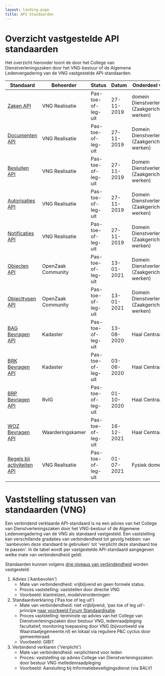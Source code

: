 ```yaml
---
layout: landing-page
title: API Standaarden
---
```

# Overzicht vastgestelde API standaarden
Het overzicht hieronder toont de door het College van Dienstverleningszaken door het VNG-bestuur of de Algemene Ledenvergadering van de VNG vastgestelde API-standaarden.

| Standaard | Beheerder | Status | Datum | Onderdeel van |
| --- | --- | --- | --- | --- |
| [Zaken API](https://vng-realisatie.github.io/gemma-zaken/) | VNG Realisatie | Pas-toe-of-leg-uit | 27-11-2019 | domein Dienstverlening (Zaakgericht werken)|
| [Documenten API](https://catalogi-api.vng.cloud)               | VNG Realisatie        | Pas-toe-of-leg-uit   | 27-11-2019 | Domein Dienstverlening (Zaakgericht werken) |
| [Besluiten API](https://besluiten-api.vng.cloud)               | VNG Realisatie        | Pas-toe-of-leg-uit   | 27-11-2019 | Domein Dienstverlening (Zaakgericht werken) |
| [Autorisaties API](https://catalogi-api.vng.cloud)             | VNG Realisatie        | Pas-toe-of-leg-uit   | 27-11-2019 | Domein Dienstverlening (Zaakgericht werken) |
| [Notificaties API](https://notificaties-api.vng.cloud)          | VNG Realisatie        | Pas-toe-of-leg-uit   | 27-11-2019 | Domein Dienstverlening (Zaakgericht werken) |
| [Objecten API](https://github.com/maykinmedia/objects-api/)                | OpenZaak Community       | Pas-toe-of-leg-uit   | 13-01-2021 | Domein Dienstverlening (Zaakgericht werken) |
| [Objecttypen API](https://github.com/maykinmedia/objecttypes-api)            | OpenZaak Community       | Pas-toe-of-leg-uit   | 13-01-2021 | Domein Dienstverlening (Zaakgericht werken) |
| [BAG Bevragen API](https://github.com/VNG-Realisatie/Haal-Centraal-BAG-bevragen/)          | Kadaster        | Pas-toe-of-leg-uit   | 13-08-2020 | Haal Centraal |
| [BRK Bevragen API  ](https://github.com/VNG-Realisatie/Haal-Centraal-BRK-bevragen/)      | Kadaster        | Pas-toe-of-leg-uit   | 03-06-2020 | Haal Centraal |
| [BRP Bevragen API](https://github.com/BRP-API/Haal-Centraal-BRP-bevragen/) |	RvIG        | Pas-toe-of-leg-uit   | 01-10-2020 | Haal Centraal |
| [WOZ Bevragen API](https://github.com/VNG-Realisatie/Haal-Centraal-WOZ-bevragen/) |	Waarderingskamer        | Pas-toe-of-leg-uit   | 16-12-2021 | Haal Centraal |
| [Regels bij activiteiten API](https://github.com/VNG-Realisatie/Regels-bij-activiteiten) | VNG Realisatie        | Pas-toe-of-leg-uit   | 01-07-2021 | Fysiek domein |


# Vaststelling statussen van standaarden (VNG)
Een verbindend verklaarde API-standaard is na een advies van het College van Dienstverleningszaken door het VNG-bestuur of de Algemene Ledenvergadering van de VNG als standaard vastgesteld. Een vaststelling kan verschillende gradaties van verbindendheid tot gevolg hebben: van 'aanbevolen deze standaard te gebruiken' tot 'verplicht deze standaard toe te passen'. In de tabel wordt per vastgestelde API-standaard aangegeven welke mate van verbindendheid geldt.

Standaarden kunnen volgens [drie niveaus van verbindendheid](https://vng.nl/sites/default/files/brieven/2018/attachments/08_notitie_proces_standaardverklaring_versie_cie_i_en_bestuur.pdf) worden vastgesteld:
1. Advies ('Aanbevolen')
    - Mate van verbindendheid: vrijblijvend en geen formele status.
    - Proces vaststelling: vaststellen door directie VNG
    - Voorbeeld: klantreizen, modelverordeningen
2. Standaardverklaring ('Pas toe of leg uit')
    - Mate van verbindendheid: niet vrijblijvend, ‘pas toe of leg uit’-principe [ naar voorbeeld Forum Standaardisatie](https://www.forumstandaardisatie.nl/node/229).
    - Proces vaststelling: tenminste op advies van het College van Dienstverleningszaken door bestuur VNG, ledenraadpleging facultatief, monitoring toepassing door VNG (bijvoorbeeld via Waarstaatjegemeente.nl) en lokaal via reguliere P&C cyclus door gemeenteraad.
    - Voorbeeld: GIBIT
3. Verbindend verklaren ('Verplicht')
    - Mate van verbindendheid: verplichtend voor leden
    - Proces: vaststelling op advies College van Dienstverleningszaken door bestuur VNG metledenraadpleging
    - Voorbeeld: Aansluiting bij Informatiebeveiligingsdienst (via BALV)
